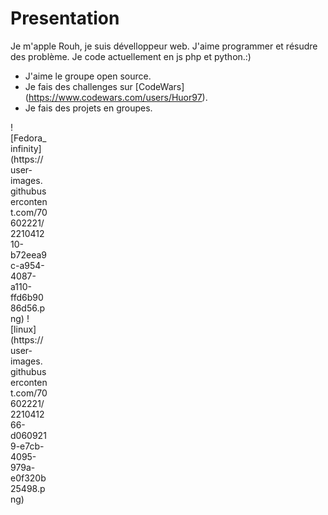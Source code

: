 # Presentation
Je m'apple Rouh, je suis dévelloppeur web. J'aime programmer et résudre des problème. Je code actuellement en js php et python.:)
- J'aime le groupe open source.
- Je fais des challenges sur [CodeWars] (https://www.codewars.com/users/Huor97).
- Je fais des projets en groupes.

<div style="width:60px ; height:60px">
![Fedora_infinity](https://user-images.githubusercontent.com/70602221/221041210-b72eea9c-a954-4087-a110-ffd6b9086d56.png)
![linux](https://user-images.githubusercontent.com/70602221/221041266-d0609219-e7cb-4095-979a-e0f320b25498.png)
<div>
